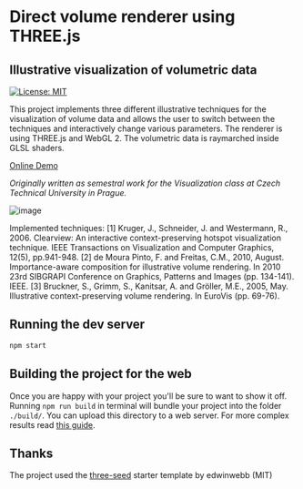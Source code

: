 # Direct volume renderer using THREE.js
## Illustrative visualization of volumetric data
[![License: MIT](https://img.shields.io/badge/License-MIT-yellow.svg)](https://opensource.org/licenses/MIT)

This project implements three different illustrative techniques for the visualization of volume data and allows the user to switch between the techniques and interactively change various parameters.
The renderer is using THREE.js and WebGL 2. The volumetric data is raymarched inside GLSL shaders.

[Online Demo](https://xdudssx.github.io/volviz/)

*Originally written as semestral work for the Visualization class at Czech Technical University in Prague.*

![image](https://github.com/xDUDSSx/volviz/assets/44985061/428befef-d134-4bc2-9ae8-6a4fec9099ac)

Implemented techniques:
[1] Kruger, J., Schneider, J. and Westermann, R., 2006. Clearview: An interactive context-preserving hotspot visualization technique. IEEE Transactions on Visualization and Computer Graphics, 12(5), pp.941-948.
[2] de Moura Pinto, F. and Freitas, C.M., 2010, August. Importance-aware composition for illustrative volume rendering. In 2010 23rd SIBGRAPI Conference on Graphics, Patterns and Images (pp. 134-141). IEEE.
[3] Bruckner, S., Grimm, S., Kanitsar, A. and Gröller, M.E., 2005, May. Illustrative context-preserving volume rendering. In EuroVis (pp. 69-76).

## Running the dev server
```bash
npm start
```

## Building the project for the web
Once you are happy with your project you'll be sure to want to show it off. Running `npm run build` in terminal will bundle your project into the folder `./build/`. You can upload this directory to a web server. For more complex results read [this guide](https://webpack.js.org/guides/production/).

## Thanks
The project used the [three-seed](https://github.com/edwinwebb/three-seed) starter template by edwinwebb (MIT)
